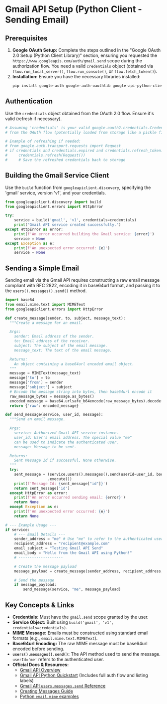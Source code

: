 # Gmail API Setup (Python Client - Sending Email)

## Prerequisites

1.  **Google OAuth Setup:** Complete the steps outlined in the "Google OAuth 2.0 Setup (Python Client Library)" section, ensuring you requested the `https://www.googleapis.com/auth/gmail.send` scope during the authorization flow. You need a valid `credentials` object (obtained via `flow.run_local_server()`, `flow.run_console()`, or `flow.fetch_token()`).
2.  **Installation:** Ensure you have the necessary libraries installed:
    ```bash
    pip install google-auth google-auth-oauthlib google-api-python-client
    ```

## Authentication

Use the `credentials` object obtained from the OAuth 2.0 flow. Ensure it's valid (refresh if necessary).

```python
# Assuming 'credentials' is your valid google.oauth2.credentials.Credentials object
# from the OAuth flow (potentially loaded from storage like a pickle file)

# Example of refreshing if needed:
# from google.auth.transport.requests import Request
# if credentials and credentials.expired and credentials.refresh_token:
#     credentials.refresh(Request())
#     # Save the refreshed credentials back to storage
```

## Building the Gmail Service Client

Use the `build` function from `googleapiclient.discovery`, specifying the 'gmail' service, version 'v1', and your credentials.

```python
from googleapiclient.discovery import build
from googleapiclient.errors import HttpError

try:
    service = build('gmail', 'v1', credentials=credentials)
    print("Gmail API service created successfully.")
except HttpError as error:
    print(f'An error occurred building the Gmail service: {error}')
    service = None
except Exception as e:
    print(f'An unexpected error occurred: {e}')
    service = None

```

## Sending a Simple Email

Sending email via the Gmail API requires constructing a raw email message compliant with RFC 2822, encoding it in base64url format, and passing it to the `users().messages().send()` method.

```python
import base64
from email.mime.text import MIMEText
from googleapiclient.errors import HttpError

def create_message(sender, to, subject, message_text):
  """Create a message for an email.

  Args:
    sender: Email address of the sender.
    to: Email address of the receiver.
    subject: The subject of the email message.
    message_text: The text of the email message.

  Returns:
    An object containing a base64url encoded email object.
  """
  message = MIMEText(message_text)
  message['to'] = to
  message['from'] = sender
  message['subject'] = subject
  # Encode the message string into bytes, then base64url encode it
  raw_message_bytes = message.as_bytes()
  encoded_message = base64.urlsafe_b64encode(raw_message_bytes).decode('utf-8')
  return {'raw': encoded_message}

def send_message(service, user_id, message):
  """Send an email message.

  Args:
    service: Authorized Gmail API service instance.
    user_id: User's email address. The special value "me"
    can be used to indicate the authenticated user.
    message: Message to be sent.

  Returns:
    Sent Message Id if successful, None otherwise.
  """
  try:
    sent_message = (service.users().messages().send(userId=user_id, body=message)
                   .execute())
    print(f'Message Id: {sent_message["id"]}')
    return sent_message['id']
  except HttpError as error:
    print(f'An error occurred sending email: {error}')
    return None
  except Exception as e:
    print(f'An unexpected error occurred: {e}')
    return None

# --- Example Usage ---
if service:
    # --- Email Details ---
    sender_address = "me" # Use "me" to refer to the authenticated user's email
    recipient_address = "recipient@example.com"
    email_subject = "Testing Gmail API Send"
    email_body = "Hello from the Gmail API using Python!"
    # --------------------

    # Create the message payload
    message_payload = create_message(sender_address, recipient_address, email_subject, email_body)

    # Send the message
    if message_payload:
        send_message(service, "me", message_payload)

```

## Key Concepts & Links

*   **Credentials:** Must have the `gmail.send` scope granted by the user.
*   **Service Object:** Built using `build('gmail', 'v1', credentials=credentials)`.
*   **MIME Message:** Emails must be constructed using standard email formats (e.g., `email.mime.text.MIMEText`).
*   **Base64url Encoding:** The raw MIME message must be base64url encoded before sending.
*   **`users().messages().send()`:** The API method used to send the message. `userId='me'` refers to the authenticated user.
*   **Official Docs & Resources:**
    *   [Gmail API Overview](https://developers.google.com/gmail/api/guides)
    *   [Gmail API Python Quickstart](https://developers.google.com/gmail/api/quickstart/python) (Includes full auth flow and listing labels)
    *   [Gmail API `users.messages.send` Reference](https://developers.google.com/gmail/api/reference/rest/v1/users.messages/send)
    *   [Creating Messages Guide](https://developers.google.com/gmail/api/guides/sending#creating_messages)
    *   [Python `email.mime` examples](https://docs.python.org/3/library/email.examples.html)